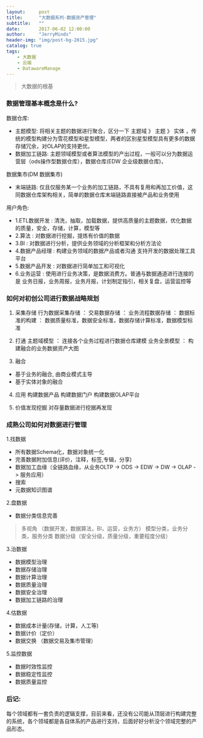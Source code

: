 ```yaml
---
layout:     post
title:      "大数据系列-数据资产管理"
subtitle:   ""
date:       2017-06-02 12:00:00
author:     "JerryMinds"
header-img: "img/post-bg-2015.jpg"
catalog: true
tags:
    - 大数据
    - 云端
    - DatawareManage
---
```


> 大数据的根基

### 数据管理基本概念是什么?
数据仓库: 
* 主题模型: 将相关主题的数据进行聚合，区分一下 主题域 》 主题 》 实体 ，传统的模型构建分为雪花模型和星型模型，两者的区别星型模型具有更多的数据存储冗余，对OLAP的支持更优。 
* 数据加工链路: 主题领域模型或者算法模型的产出过程，一般可以分为数据运营层（ods操作型数据仓库），数据仓库(EDW 企业级数据仓库)，

数据集市(DM 数据集市)
* 末端链路: 仅且仅服务某一个业务的加工链路，不具有复用和再加工价值，这同数据仓库架构相关，简单的数据仓库末端链路直接被产品和业务使用


用户角色:
* 1.ETL数据开发 : 清洗，抽取，加载数据，提供高质量的主题数据，优化数据的质量，安全，存储，计算，模型等
* 2.算法 : 对数据进行挖掘，提炼有价值的数据
* 3.BI : 对数据进行分析，提供业务领域的分析框架和分析方法论
* 4.数据产品经理 : 构建业务领域的数据产品或者沟通 支持开发的数据处理工具平台
* 5.数据产品开发 : 对数据进行简单加工和可视化
* 6.业务运营 : 使用进行业务决策，是数据消费方。普通与数据通道进行连接的是 业务日报，业务周报，业务月报，计划制定指引，相关复盘，运营监控等




### 如何对初创公司进行数据战略规划
1. 采集存储
行为数据采集存储 ：
交易数据存储 ：
业务流程数据存储 ：
数据标准的构建 ： 数据质量标准，数据安全标准，数据存储计算标准，数据模型标准

2. 打通
主题域模型 ： 连接各个业务过程进行数据仓库建模
业务全景模型 ： 构建融合的业务数据资产大图


3. 融合
* 基于业务的融合, 由商业模式主导
* 基于实体对象的融合

4. 应用
构建数据产品
构建数据门户
构建数据OLAP平台


5. 价值发现挖掘
对存量数据进行挖据再发现

### 成熟公司如何对数据进行管理
1.找数据
* 所有数据Schema化，数据对象统一化
* 完善数据附加信息(评价，注释，标签,专辑，分享)
* 数据加工血缘（全链路血缘，从业务OLTP -> ODS -> EDW -> DW -> OLAP -> 服务应用）
* 搜索
* 元数据知识图谱


2.盘数据
* 数据分类信息完善
>  多视角 （数据开发，数据算法，BI，运营，业务方）
>  模型分类，业务分类，服务分类
>  数据分级（安全分级，质量分级，重要程度分级）

3.治数据
* 数据模型治理
* 数据存储治理
* 数据计算治理
* 数据质量治理
* 数据安全治理
* 数据加工链路的治理

4.估数据
* 数据成本计量(存储，计算，人工等)
* 数据计价（定价）
* 数据交换 （数据交易及集市管理）


5.监控数据
* 数据时效性监控
* 数据稳定性监控
* 数据质量监控



### 后记:
每个领域都有一套负责的逻辑支撑，目前来看，还没有公司能从顶层进行构建完整的系统，各个领域都是各自体系的产品进行支持，后面好好分析没个领域完整的产品形态。
